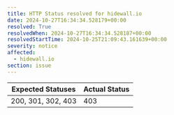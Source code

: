 ```yaml
---
title: HTTP Status resolved for hidewall.io
date: 2024-10-27T16:34:34.528179+00:00
resolved: True
resolvedWhen: 2024-10-27T16:34:34.528187+00:00
resolvedStartTime: 2024-10-25T21:09:43.161639+00:00
severity: notice
affected:
  - hidewall.io
section: issue
---
```


| Expected Statuses | Actual Status  |
|-------------------|----------------|
| 200, 301, 302, 403 | 403 |
